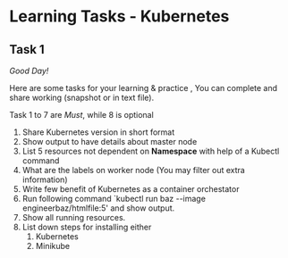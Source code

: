 # Learning Tasks - Kubernetes

## Task 1
*Good Day!* 

Here are some tasks for your learning & practice , You can complete and share working (snapshot or in text file).

Task 1 to 7 are *Must*, while 8 is optional

1. Share Kubernetes version in short format
2. Show output to have details about master node
3. List 5 resources not dependent on **Namespace** with help of a Kubectl command
4. What are the labels on worker node (You may filter out extra information)
5. Write few benefit of Kubernetes as a container orchestator 
6. Run following command `kubectl run baz --image engineerbaz/htmlfile:5' and show output.
7. Show all running resources.
8. List down steps for installing either
   1. Kubernetes
   2. Minikube